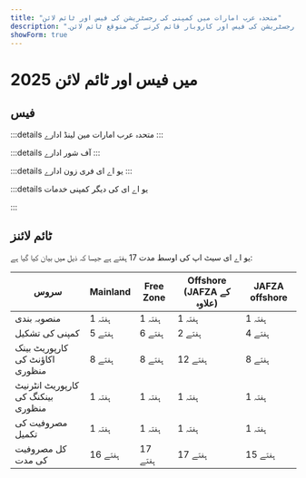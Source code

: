 ```yaml
---
title: "متحدہ عرب امارات میں کمپنی کی رجسٹریشن کی فیس اور ٹائم لائن"
description: "متحدہ عرب امارات میں کمپنیاں قائم کرنے کے ماہرین۔ متحدہ عرب امارات میں کمپنی کی رجسٹریشن کی فیس اور کاروبار قائم کرنے کی متوقع ٹائم لائن۔"
showForm: true
---
```


# 2025 میں فیس اور ٹائم لائن

## فیس

:::details متحدہ عرب امارات مین لینڈ ادارے
<TableWrapper
  :headers="['مختلف یو اے ای اداروں کی اقسام', 'پہلے سال کی لاگت', 'دوسرے سال کی لاگت', 'ڈرافٹ انوائس']"
  :rows="[
    { title: 'Dubai mainland LLC', year1Cost: 23610, year2Cost: 12932, invoiceLink: 'https://docs.google.com/document/d/17zrplxsKNhqfC8AGuqbiAzR_1QXutglx_zeaSEys7-E/edit?usp=sharing' },
    { title: 'Abu Dhabi LLC', year1Cost: 29538, year2Cost: 12003, invoiceLink: '/resources/contacts' },
    { title: 'RAK LLC', year1Cost: 23400, year2Cost: 10469, invoiceLink: '/resources/contacts' },
    { title: 'Sharjah LLC', year1Cost: 30995, year2Cost: 13960, invoiceLink: '/resources/contacts' },
    { title: 'Ajman LLC', year1Cost: 29375, year2Cost: 8960, invoiceLink: '/resources/contacts' }
  ]"
/>
:::

:::details آف شور ادارے
<TableWrapper
  :headers="['یو اے ای آف شور کمپنیاں بنانے کے اختیارات', 'پہلے سال کی لاگت', 'دوسرے سال کی لاگت', 'ڈرافٹ انوائس']"
  :rows="[
    { title: 'JAFZA offshore company formation', year1Cost: 22393, year2Cost: 10143, invoiceLink: '/resources/contacts' },
    { title: 'RAK offshore company formation', year1Cost: 16714, year2Cost: 5620, invoiceLink: '/resources/contacts' },
    { title: 'Ajman offshore company formation', year1Cost: 12670, year2Cost: 3200, invoiceLink: '/resources/contacts' }
  ]"
/>
:::

:::details یو اے ای فری زون ادارے
<TableWrapper
  :headers="['یو اے ای فری زونز', 'پہلے سال کی لاگت', 'دوسرے سال کی لاگت', 'ڈرافٹ انوائس']"
  :rows="[
    { title: 'Dubai FTZ - Dubai Airport', year1Cost: 22063, year2Cost: 12329, invoiceLink: '/resources/contacts' },
    { title: 'Dubai FTZ - DMCC', year1Cost: 24874, year2Cost: 15999, invoiceLink: '/resources/contacts' },
    { title: 'RAKEZ company', year1Cost: 19605, year2Cost: 11182, invoiceLink: '/resources/contacts' }
  ]"
/>
:::

:::details یو اے ای کی دیگر کمپنی خدمات

<TableWrapper
  :headers="['یو اے ای کارپوریٹ بینک اکاؤنٹ کھولنا (سفر درکار ہے)', 'تفصیلات', 'امریکی ڈالر میں لاگت']"
  :rows="[
    { title: 'UAE corporate bank account for a UAE company we register', remarks: 'سادہ کارپوریٹ ڈھانچہ اور کاروباری سرگرمی', cost: 4950 },
    { title: '', remarks: 'پیچیدہ کارپوریٹ ڈھانچہ یا کاروباری سرگرمی (جیسے کرپٹو)', cost: 6950 },
    { title: 'UAE corporate bank account for a UAE company we didn\'t register', remarks: 'یو اے ای کمپنی کے لیے یو اے ای کارپوریٹ بینک اکاؤنٹ', cost: 6950 },
    { title: '', remarks: 'پیچیدہ کارپوریٹ ڈھانچہ یا کاروباری سرگرمی (جیسے کرپٹو)', cost: 8950 },
    { title: 'UAE personal bank account', remarks: '', cost: 2950 }
  ]"
/>

<TableWrapper
  :headers="['یو اے ای رہائشی/ملازمت ویزا', 'تفصیلات', 'لاگت']"
  :rows="[
    { title: 'Employment visa fees', remarks: 'ہماری فیس میں شامل ہے<br/>i) ملازم تحفظ پروگرام (EPI) فیس (تنخواہ کی رینج اور ویزا کی قسم کے مطابق 23 سے 155 امریکی ڈالر);<br/>ii) طبی فٹنس ٹیسٹ (235 امریکی ڈالر)<br/>iii) امارات شناختی کارڈ کی درخواست (165 امریکی ڈالر) اور<br/>iv) حکومتی درخواست فیس (1,500 امریکی ڈالر)۔ صحت کی انشورنس فیس شامل نہیں', cost: 4950 },
    { title: 'Golden visa fees', remarks: '', cost: 7950 },
    { title: 'Dependent visa - spouse', remarks: '', cost: 2950 },
    { title: 'Dependent visa - child', remarks: '', cost: 1950 }
  ]"
/>

<TableWrapper
  :headers="['یو اے ای کمپنی اکاؤنٹنگ اور ٹیکس خدمات', 'تفصیلات', 'لاگت']"
  :rows="[
    { title: 'Annual accounting and tax fees for an active company', remarks: 'یہ Golden Fish فیس کا تخمینہ ہے۔ آپ کی کمپنی سے ڈرافٹ اکاؤنٹنگ نمبرز موصول ہونے کے بعد، Golden Fish آپ کے کاروبار کے لیے درست اکاؤنٹنگ اور ٹیکس فیس کے بارے میں مشورہ دے گا۔', cost: 5950 },
    { title: 'Annual accounting and tax fees for a dormant company', remarks: '', cost: 1200 },
    { title: 'Approximate audit fees (if required)', remarks: '', cost: 2000 },
    { title: 'VAT return', remarks: 'حجم کے مطابق سہ ماہی یا ماہانہ', cost: 750 },
    { title: 'Book-keeping', remarks: '', buttonLink: '#' },
    { title: 'Payroll', remarks: '', buttonLink: '#' }
  ]"
/>
:::

## ٹائم لائنز

یو اے ای سیٹ اپ کی اوسط مدت 17 ہفتے ہے جیسا کہ ذیل میں بیان کیا گیا ہے:

| سروس                               | Mainland | Free Zone | Offshore (JAFZA کے علاوہ) | JAFZA offshore |
| ---------------------------------- | -------- | --------- | ------------------------- | -------------- |
| منصوبہ بندی                        | 1 ہفتہ   | 1 ہفتہ    | 1 ہفتہ                    | 1 ہفتہ         |
| کمپنی کی تشکیل                     | 5 ہفتے   | 6 ہفتے    | 2 ہفتے                    | 4 ہفتے         |
| کارپوریٹ بینک اکاؤنٹ کی منظوری    | 8 ہفتے   | 8 ہفتے    | 12 ہفتے                   | 8 ہفتے         |
| کارپوریٹ انٹرنیٹ بینکنگ کی منظوری | 1 ہفتہ   | 1 ہفتہ    | 1 ہفتہ                    | 1 ہفتہ         |
| مصروفیت کی تکمیل                   | 1 ہفتہ   | 1 ہفتہ    | 1 ہفتہ                    | 1 ہفتہ         |
| کل مصروفیت کی مدت                  | 16 ہفتے  | 17 ہفتے   | 17 ہفتے                   | 15 ہفتے        |